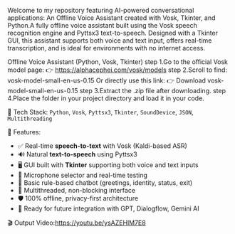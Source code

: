 Welcome to my repository featuring AI-powered conversational applications:
An Offline Voice Assistant created with Vosk, Tkinter, and Python.A fully offline voice assistant built using the Vosk speech recognition engine and Pyttsx3 text-to-speech. Designed with a Tkinter GUI, this assistant supports both voice and text input, offers real-time transcription, and is ideal for environments with no internet access.

Offline Voice Assistant (Python, Vosk, Tkinter)
step 1.Go to the official Vosk model page:
👉 https://alphacephei.com/vosk/models
step 2.Scroll to find:
vosk-model-small-en-us-0.15
Or directly use this link:
👉 Download vosk-model-small-en-us-0.15
step 3.Extract the .zip file after downloading.
step 4.Place the folder in your project directory and load it in your code.

🔧 Tech Stack:
`Python`, `Vosk`, `Pyttsx3`, `Tkinter`, `SoundDevice`, `JSON`, `Multithreading`

🚀 Features:
- ✅ Real-time **speech-to-text** with Vosk (Kaldi-based ASR)
- 🔊 Natural **text-to-speech** using Pyttsx3
- 🖥️ GUI built with **Tkinter** supporting both voice and text inputs
- 🎤 Microphone selector and real-time testing
- 🧠 Basic rule-based chatbot (greetings, identity, status, exit)
- 🔄 Multithreaded, non-blocking interface
- 🛡️ 100% offline, privacy-first architecture
- 🔌 Ready for future integration with GPT, Dialogflow, Gemini AI


🎬 Output Video:https://youtu.be/ysAZEHlM7E8







